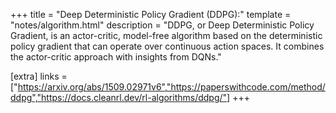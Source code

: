 +++
title = "Deep Deterministic Policy Gradient (DDPG):"
template = "notes/algorithm.html"
description = "DDPG, or Deep Deterministic Policy Gradient, is an actor-critic, model-free algorithm based on the deterministic policy gradient that can operate over continuous action spaces. It combines the actor-critic approach with insights from DQNs."

[extra]
links = ["https://arxiv.org/abs/1509.02971v6","https://paperswithcode.com/method/ddpg","https://docs.cleanrl.dev/rl-algorithms/ddpg/"]
+++
